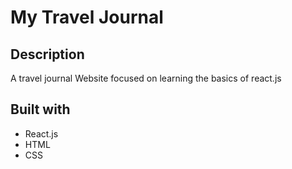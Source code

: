 # My Travel Journal 
## Description
A travel journal Website focused on learning the basics of react.js
## Built with
- React.js
- HTML
- CSS

